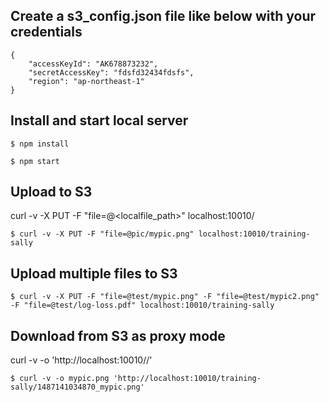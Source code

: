 ## Create a s3_config.json file like below with your credentials
```
{
    "accessKeyId": "AK678873232",
    "secretAccessKey": "fdsfd32434fdsfs",
    "region": "ap-northeast-1"
}
```

## Install and start local server
```
$ npm install

$ npm start
```

## Upload to S3
curl -v -X PUT -F "file=@<localfile_path>" localhost:10010/<bucket>
```
$ curl -v -X PUT -F "file=@pic/mypic.png" localhost:10010/training-sally
```

## Upload multiple files to S3
```
$ curl -v -X PUT -F "file=@test/mypic.png" -F "file=@test/mypic2.png" -F "file=@test/log-loss.pdf" localhost:10010/training-sally
```

## Download from S3 as proxy mode
curl -v -o <filename> 'http://localhost:10010/<bucket>/<key>'
```
$ curl -v -o mypic.png 'http://localhost:10010/training-sally/1487141034870_mypic.png'
```
